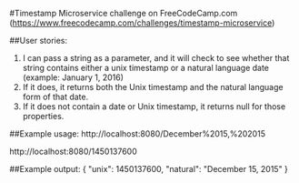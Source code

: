 #Timestamp Microservice challenge on FreeCodeCamp.com
(https://www.freecodecamp.com/challenges/timestamp-microservice)

##User stories:
1. I can pass a string as a parameter, and it will check to see whether that string contains either a unix timestamp or a natural language date (example: January 1, 2016)
2. If it does, it returns both the Unix timestamp and the natural language form of that date.
3. If it does not contain a date or Unix timestamp, it returns null for those properties.

##Example usage:
http://localhost:8080/December%2015,%202015

http://localhost:8080/1450137600

##Example output:
{ "unix": 1450137600, "natural": "December 15, 2015" }